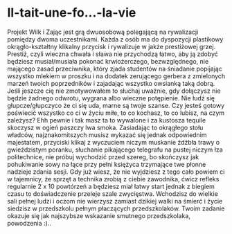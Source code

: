 # Il-tait-une-fo...-la-vie
Projekt Wilk i Zając jest grą dwuosobową polegającą na rywalizacji pomiędzy dwoma  uczestnikami. Każda z osób ma do dyspozycji plastikowy okrągło-kształtny klikalny przycisk i rywalizuje w  jakże prestiżowej grzej. Prestiż, czyli wieczna chwała i sława nie przychodzą łatwo, aby ją  zdobyć będziesz musiał/musiała pokonać krwiożerczego, bezwzględnego, nie mającego  zasad przeciwnika, który zjada studentów na śniadanie popijając wszystko mlekiem w  proszku i na dodatek zerującego gerbera z zmielonych marzeń twoich poprzedników i  zajadając wszystko owsianką taką dobrą. Jeśli jeszcze cię nie zmotywowałem to słuchaj  uważnie, gdy dołączysz nie będzie żadnego odwrotu, wygrana albo wieczne potępienie. Nie  łudź się głupcze/głupczyco że ci się uda, marne są twoje szanse. Czy jesteś gotowy poświecić wszystko co ci w życiu miłe, to co kochasz, to co lubisz, na czym  zależysz? Ehh pewnie i tak masz ta to wywalone i za kustosza tequile skoczysz w ogień paszczy lwa smoka. Zasiadając to okrągłego stołu władców, najznakomitszych musisz  wykazać się jednak odpowiednim majestatem, przyciski klikaj z wyczuciem niczym muskanie  źdźbła trawy o gwieździstym poranku, słuchanie pikającego telegrafu na pustej niczym łza  politechnice, nie próbuj wychodzić przed szereg, bo skończysz jak pohukiwanie sowy na łące przy pełni księżyca trzymające twe płonne nadzieje zdania sesji. Gdy już wiesz, że nie  wyjdziesz z tego cało powiem ci w tajemnicy, że sprzęt a technika zrobią z ciebie zawodnika,  ćwicz refleks regularnie 2 x 10 powtórzeń a będziesz miał łatwy start jednak z biegiem czasu  to doświadczenie przeleje szale zwycięstwa. Wchodzisz do wielkie sali pełnej ludzi i oczom  nie wierzysz zamiast dzikiej walki na śmierć i życie siedzisz w przedszkolu pełnym płaczących  przedszkolaków. Twoim zadanie okazuje się jak najszybsze wskazanie smutnego  przedszkolaka, powodzenia :)..
